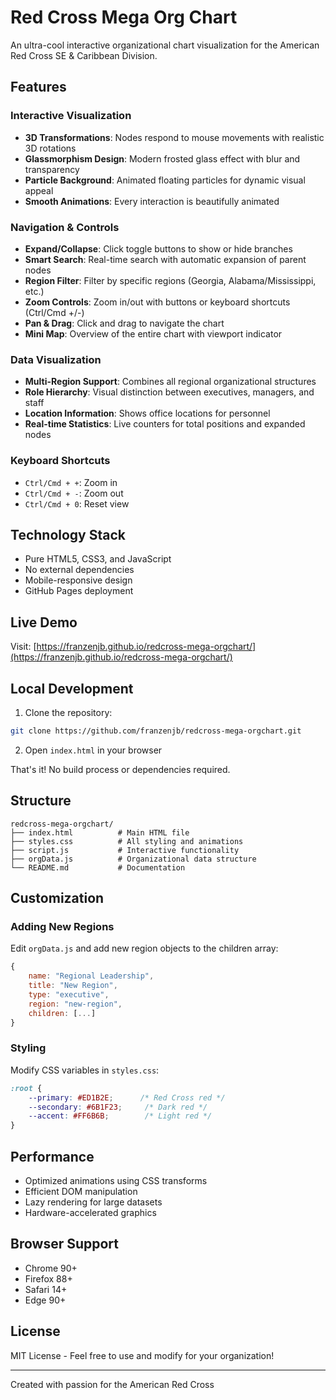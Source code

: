 # Red Cross Mega Org Chart

An ultra-cool interactive organizational chart visualization for the American Red Cross SE & Caribbean Division.

## Features

### Interactive Visualization
- **3D Transformations**: Nodes respond to mouse movements with realistic 3D rotations
- **Glassmorphism Design**: Modern frosted glass effect with blur and transparency
- **Particle Background**: Animated floating particles for dynamic visual appeal
- **Smooth Animations**: Every interaction is beautifully animated

### Navigation & Controls
- **Expand/Collapse**: Click toggle buttons to show or hide branches
- **Smart Search**: Real-time search with automatic expansion of parent nodes
- **Region Filter**: Filter by specific regions (Georgia, Alabama/Mississippi, etc.)
- **Zoom Controls**: Zoom in/out with buttons or keyboard shortcuts (Ctrl/Cmd +/-)
- **Pan & Drag**: Click and drag to navigate the chart
- **Mini Map**: Overview of the entire chart with viewport indicator

### Data Visualization
- **Multi-Region Support**: Combines all regional organizational structures
- **Role Hierarchy**: Visual distinction between executives, managers, and staff
- **Location Information**: Shows office locations for personnel
- **Real-time Statistics**: Live counters for total positions and expanded nodes

### Keyboard Shortcuts
- `Ctrl/Cmd + +`: Zoom in
- `Ctrl/Cmd + -`: Zoom out
- `Ctrl/Cmd + 0`: Reset view

## Technology Stack
- Pure HTML5, CSS3, and JavaScript
- No external dependencies
- Mobile-responsive design
- GitHub Pages deployment

## Live Demo

Visit: [https://franzenjb.github.io/redcross-mega-orgchart/](https://franzenjb.github.io/redcross-mega-orgchart/)

## Local Development

1. Clone the repository:
```bash
git clone https://github.com/franzenjb/redcross-mega-orgchart.git
```

2. Open `index.html` in your browser

That's it! No build process or dependencies required.

## Structure

```
redcross-mega-orgchart/
├── index.html          # Main HTML file
├── styles.css          # All styling and animations
├── script.js           # Interactive functionality
├── orgData.js          # Organizational data structure
└── README.md           # Documentation
```

## Customization

### Adding New Regions
Edit `orgData.js` and add new region objects to the children array:

```javascript
{
    name: "Regional Leadership",
    title: "New Region",
    type: "executive",
    region: "new-region",
    children: [...]
}
```

### Styling
Modify CSS variables in `styles.css`:

```css
:root {
    --primary: #ED1B2E;      /* Red Cross red */
    --secondary: #6B1F23;     /* Dark red */
    --accent: #FF6B6B;        /* Light red */
}
```

## Performance

- Optimized animations using CSS transforms
- Efficient DOM manipulation
- Lazy rendering for large datasets
- Hardware-accelerated graphics

## Browser Support

- Chrome 90+
- Firefox 88+
- Safari 14+
- Edge 90+

## License

MIT License - Feel free to use and modify for your organization!

---

Created with passion for the American Red Cross